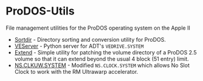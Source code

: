 # ProDOS-Utils
File management utilities for the ProDOS operating system on the Apple II

  - [Sortdir](https://github.com/bobbimanners/ProDOS-Utils/blob/master/README-sortdir.md) - Directory sorting and conversion utility for ProDOS.
  - [VEServer](https://github.com/bobbimanners/ProDOS-Utils/blob/master/README-veserver.md) - Python server for ADT's `VEDRIVE.SYSTEM`
  - [Extend](https://github.com/bobbimanners/ProDOS-Utils/blob/master/README-extend.md) - Simple utility for patching the volume directory of a ProDOS 2.5 volume so that it can extend beyond the usual 4 block (51 entry) limit.
  - [NS.CLKUW.SYSTEM](https://github.com/bobbimanners/ProDOS-Utils/blob/master/No_Slot_Clock/README.md) - Modified `NS.CLOCK.SYSTEM` which allows No Slot Clock to work with the RM Ultrawarp accelerator.

